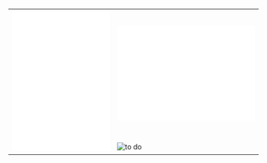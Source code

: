 <div align="center">
 <table>
   <tr>
     <td rowspan=2> <img src="./github-metrics.svg" alt="classic" /> </td>
     <td> 
	     <img src="./metrics.plugin.isocalendar.fullyear.svg" alt="fullyear" /> 
     </td>
   </tr>
   <tr>
	   <td><img src="./metrics.plugin.languages.svg" alt="to do" /></td> 
   </tr>
 </table>
</div>
